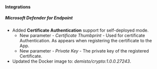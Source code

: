 
#### Integrations
##### Microsoft Defender for Endpoint
- Added **Certificate Authentication** support for self-deployed mode.
  - New parameter - *Certificate Thumbprint* - Used for certificate Authentication. As appears when registering the certificate to the App.
  - New parameter - *Private Key* - The private key of the registered Certificate.
- Updated the Docker image to: *demisto/crypto:1.0.0.27243*.
